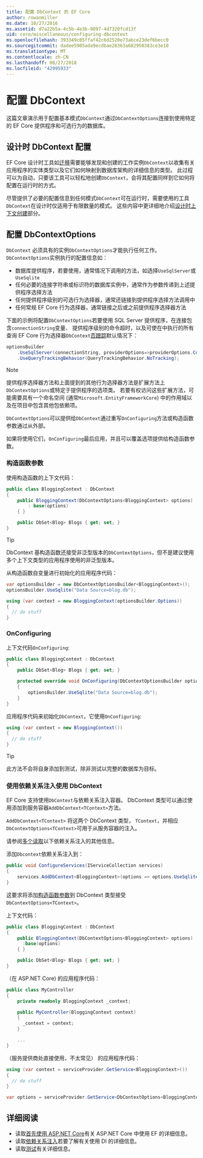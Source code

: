 ```yaml
---
title: 配置 DbContext 的 EF Core
author: rowanmiller
ms.date: 10/27/2016
ms.assetid: d7a22b5a-4c5b-4e3b-9897-4d7320fcd13f
uid: core/miscellaneous/configuring-dbcontext
ms.openlocfilehash: 393349c05ffaf42c6d2520e73abce23def6becc0
ms.sourcegitcommit: dadee5905ada9ecdbae28363a682950383ce3e10
ms.translationtype: MT
ms.contentlocale: zh-CN
ms.lasthandoff: 08/27/2018
ms.locfileid: "42995933"
---
```

# <a name="configuring-a-dbcontext"></a>配置 DbContext

这篇文章演示用于配置基本模式`DbContext`通过`DbContextOptions`连接到使用特定的 EF Core 提供程序和可选行为的数据库。

## <a name="design-time-dbcontext-configuration"></a>设计时 DbContext 配置

EF Core 设计时工具如[迁移](xref:core/managing-schemas/migrations/index)需要能够发现和创建的工作实例`DbContext`以收集有关应用程序的实体类型以及它们如何映射到数据库架构的详细信息的类型。 此过程可以为自动，只要该工具可以轻松地创建`DbContext`，会将其配置同样到它如何将配置在运行时的方式。

尽管提供了必要的配置信息到任何模式`DbContext`可在运行时，需要使用的工具`DbContext`在设计时仅适用于有限数量的模式。 这些内容中更详细地介绍[设计时上下文创建](xref:core/miscellaneous/cli/dbcontext-creation)部分。

## <a name="configuring-dbcontextoptions"></a>配置 DbContextOptions

`DbContext` 必须具有的实例`DbContextOptions`才能执行任何工作。 `DbContextOptions`实例执行的配置信息如：

- 数据库提供程序，若要使用，通常情况下调用的方法，如选择`UseSqlServer`或 `UseSqlite`
- 任何必要的连接字符串或标识符的数据库实例中，通常作为参数传递到上述提供程序选择方法
- 任何提供程序级别的可选行为选择器，通常还链接到提供程序选择方法调用中
- 任何常规 EF Core 行为选择器，通常链接之后或之前提供程序选择器方法

下面的示例将配置`DbContextOptions`若要使用 SQL Server 提供程序，在连接包含`connectionString`变量、 提供程序级别的命令超时，以及可使在中执行的所有查询 EF Core 行为选择器`DbContext`[否跟踪](xref:core/querying/tracking#no-tracking-queries)默认情况下：

``` csharp
optionsBuilder
    .UseSqlServer(connectionString, providerOptions=>providerOptions.CommandTimeout(60))
    .UseQueryTrackingBehavior(QueryTrackingBehavior.NoTracking);
```

> [!NOTE]  
> 提供程序选择器方法和上面提到的其他行为选择器方法是扩展方法上`DbContextOptions`或特定于提供程序的选项类。 若要有权访问这些扩展方法，可能需要具有一个命名空间 (通常`Microsoft.EntityFrameworkCore`) 中的作用域以及在项目中包含其他包依赖项。

`DbContextOptions`可以提供给`DbContext`通过重写`OnConfiguring`方法或构造函数参数通过从外部。

如果将使用它们，`OnConfiguring`最后应用，并且可以覆盖选项提供给构造函数参数。

### <a name="constructor-argument"></a>构造函数参数

使用构造函数的上下文代码：

``` csharp
public class BloggingContext : DbContext
{
    public BloggingContext(DbContextOptions<BloggingContext> options)
        : base(options)
    { }

    public DbSet<Blog> Blogs { get; set; }
}
```

> [!TIP]  
> DbContext 基构造函数还接受非泛型版本的`DbContextOptions`，但不是建议使用多个上下文类型的应用程序使用的非泛型版本。

从构造函数自变量进行初始化的应用程序代码：

``` csharp
var optionsBuilder = new DbContextOptionsBuilder<BloggingContext>();
optionsBuilder.UseSqlite("Data Source=blog.db");

using (var context = new BloggingContext(optionsBuilder.Options))
{
  // do stuff
}
```

### <a name="onconfiguring"></a>OnConfiguring

上下文代码`OnConfiguring`:

``` csharp
public class BloggingContext : DbContext
{
    public DbSet<Blog> Blogs { get; set; }

    protected override void OnConfiguring(DbContextOptionsBuilder optionsBuilder)
    {
        optionsBuilder.UseSqlite("Data Source=blog.db");
    }
}
```

应用程序代码来初始化`DbContext`，它使用`OnConfiguring`:

``` csharp
using (var context = new BloggingContext())
{
  // do stuff
}
```

> [!TIP]
> 此方法不会将自身添加到测试，除非测试以完整的数据库为目标。

### <a name="using-dbcontext-with-dependency-injection"></a>使用依赖关系注入使用 DbContext

EF Core 支持使用`DbContext`与依赖关系注入容器。 DbContext 类型可以通过使用添加到服务容器`AddDbContext<TContext>`方法。

`AddDbContext<TContext>` 将这两个 DbContext 类型， `TContext`，并相应`DbContextOptions<TContext>`可用于从服务容器的注入。

请参阅[多个读取](#more-reading)以下依赖关系注入的其他信息。

添加`Dbcontext`依赖关系注入到：

``` csharp
public void ConfigureServices(IServiceCollection services)
{
    services.AddDbContext<BloggingContext>(options => options.UseSqlite("Data Source=blog.db"));
}
```

这要求将添加[构造函数参数](#constructor-argument)到 DbContext 类型接受`DbContextOptions<TContext>`。

上下文代码：

``` csharp
public class BloggingContext : DbContext
{
    public BloggingContext(DbContextOptions<BloggingContext> options)
      :base(options)
    { }

    public DbSet<Blog> Blogs { get; set; }
}
```

（在 ASP.NET Core) 的应用程序代码：

``` csharp
public class MyController
{
    private readonly BloggingContext _context;

    public MyController(BloggingContext context)
    {
      _context = context;
    }

    ...
}
```

（服务提供商处直接使用，不太常见） 的应用程序代码：

``` csharp
using (var context = serviceProvider.GetService<BloggingContext>())
{
  // do stuff
}

var options = serviceProvider.GetService<DbContextOptions<BloggingContext>>();
```

## <a name="more-reading"></a>详细阅读

* 读取[首先使用 ASP.NET Core](../get-started/aspnetcore/index.md)有关 ASP.NET Core 中使用 EF 的详细信息。
* 读取[依赖关系注入](https://docs.microsoft.com/aspnet/core/fundamentals/dependency-injection)若要了解有关使用 DI 的详细信息。
* 读取[测试](testing/index.md)有关详细信息。
